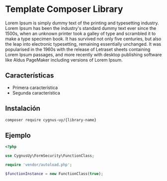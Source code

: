 # Template Composer Library

Lorem Ipsum is simply dummy text of the printing and typesetting industry. Lorem Ipsum has been the industry's standard dummy text ever since the 1500s, when an unknown printer took a galley of type and scrambled it to make a type specimen book. It has survived not only five centuries, but also the leap into electronic typesetting, remaining essentially unchanged. It was popularised in the 1960s with the release of Letraset sheets containing Lorem Ipsum passages, and more recently with desktop publishing software like Aldus PageMaker including versions of Lorem Ipsum.

## Características

- Primera característica
- Segunda característica

## Instalación

```sh
composer require cygnus-uy/{library-name}
```

## Ejemplo

```php
<?php

use CygnusUy\FormSecurity\FunctionClass;

require 'vendor/autoload.php';

$functionInstance = new FunctionClass(true);

```

